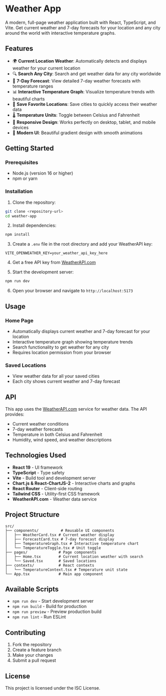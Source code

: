 # Weather App

A modern, full-page weather application built with React, TypeScript, and Vite. Get current weather and 7-day forecasts for your location and any city around the world with interactive temperature graphs.

## Features

- 🌍 **Current Location Weather**: Automatically detects and displays weather for your current location
- 🔍 **Search Any City**: Search and get weather data for any city worldwide
- 📅 **7-Day Forecast**: View detailed 7-day weather forecasts with temperature ranges
- 📊 **Interactive Temperature Graph**: Visualize temperature trends with beautiful charts
- 💾 **Save Favorite Locations**: Save cities to quickly access their weather data
- 🌡️ **Temperature Units**: Toggle between Celsius and Fahrenheit
- 📱 **Responsive Design**: Works perfectly on desktop, tablet, and mobile devices
- 🎨 **Modern UI**: Beautiful gradient design with smooth animations

## Getting Started

### Prerequisites

- Node.js (version 16 or higher)
- npm or yarn

### Installation

1. Clone the repository:
```bash
git clone <repository-url>
cd weather-app
```

2. Install dependencies:
```bash
npm install
```

3. Create a `.env` file in the root directory and add your WeatherAPI key:
```env
VITE_OPENWEATHER_KEY=your_weather_api_key_here
```

4. Get a free API key from [WeatherAPI.com](https://www.weatherapi.com/)

5. Start the development server:
```bash
npm run dev
```

6. Open your browser and navigate to `http://localhost:5173`

## Usage

### Home Page
- Automatically displays current weather and 7-day forecast for your location
- Interactive temperature graph showing temperature trends
- Search functionality to get weather for any city
- Requires location permission from your browser

### Saved Locations
- View weather data for all your saved cities
- Each city shows current weather and 7-day forecast

## API

This app uses the [WeatherAPI.com](https://www.weatherapi.com/) service for weather data. The API provides:
- Current weather conditions
- 7-day weather forecasts
- Temperature in both Celsius and Fahrenheit
- Humidity, wind speed, and weather descriptions

## Technologies Used

- **React 19** - UI framework
- **TypeScript** - Type safety
- **Vite** - Build tool and development server
- **Chart.js & React-ChartJS-2** - Interactive charts and graphs
- **React Router** - Client-side routing
- **Tailwind CSS** - Utility-first CSS framework
- **WeatherAPI.com** - Weather data service

## Project Structure

```
src/
├── components/          # Reusable UI components
│   ├── WeatherCard.tsx # Current weather display
│   ├── ForecastCard.tsx # 7-day forecast display
│   ├── TemperatureGraph.tsx # Interactive temperature chart
│   └── TemperatureToggle.tsx # Unit toggle
├── pages/              # Page components
│   ├── Home.tsx        # Current location weather with search
│   └── Saved.tsx       # Saved locations
├── contexts/           # React contexts
│   └── TemperatureContext.tsx # Temperature unit state
└── App.tsx             # Main app component
```

## Available Scripts

- `npm run dev` - Start development server
- `npm run build` - Build for production
- `npm run preview` - Preview production build
- `npm run lint` - Run ESLint

## Contributing

1. Fork the repository
2. Create a feature branch
3. Make your changes
4. Submit a pull request

## License

This project is licensed under the ISC License.
